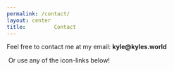 ```yaml
---
permalink: /contact/
layout: center
title:         Contact
---
```



Feel free to contact me at my email: __kyle@kyles.world__


&nbsp;Or use any of the icon-links below!
